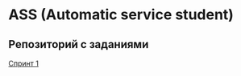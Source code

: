 # ASS (Automatic service student)

## Репозиторий с заданиями 

[Спринт 1](https://github.com/Runn1ng/ASS/blob/main/task1/index.py)
